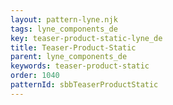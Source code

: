 ```yaml
---
layout: pattern-lyne.njk
tags: lyne_components_de
key: teaser-product-static-lyne_de
title: Teaser-Product-Static
parent: lyne_components_de
keywords: teaser-product-static
order: 1040
patternId: sbbTeaserProductStatic
---
```

